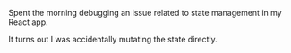 Spent the morning debugging an issue related to state management in my React app.

It turns out I was accidentally mutating the state directly.